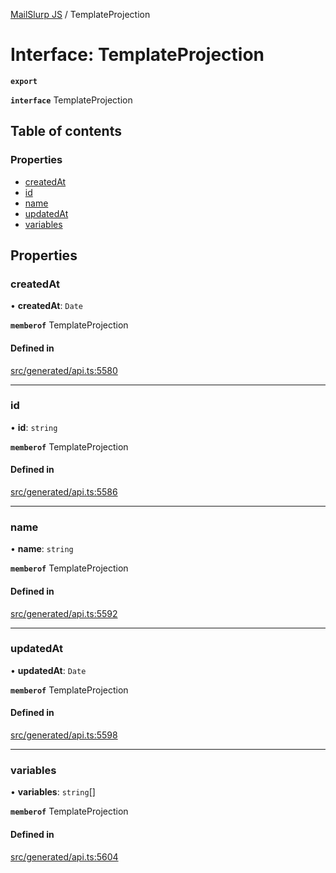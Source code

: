 [MailSlurp JS](../README.md) / TemplateProjection

# Interface: TemplateProjection

**`export`**

**`interface`** TemplateProjection

## Table of contents

### Properties

- [createdAt](TemplateProjection.md#createdat)
- [id](TemplateProjection.md#id)
- [name](TemplateProjection.md#name)
- [updatedAt](TemplateProjection.md#updatedat)
- [variables](TemplateProjection.md#variables)

## Properties

### createdAt

• **createdAt**: `Date`

**`memberof`** TemplateProjection

#### Defined in

[src/generated/api.ts:5580](https://github.com/mailslurp/mailslurp-client/blob/6534d6f/src/generated/api.ts#L5580)

___

### id

• **id**: `string`

**`memberof`** TemplateProjection

#### Defined in

[src/generated/api.ts:5586](https://github.com/mailslurp/mailslurp-client/blob/6534d6f/src/generated/api.ts#L5586)

___

### name

• **name**: `string`

**`memberof`** TemplateProjection

#### Defined in

[src/generated/api.ts:5592](https://github.com/mailslurp/mailslurp-client/blob/6534d6f/src/generated/api.ts#L5592)

___

### updatedAt

• **updatedAt**: `Date`

**`memberof`** TemplateProjection

#### Defined in

[src/generated/api.ts:5598](https://github.com/mailslurp/mailslurp-client/blob/6534d6f/src/generated/api.ts#L5598)

___

### variables

• **variables**: `string`[]

**`memberof`** TemplateProjection

#### Defined in

[src/generated/api.ts:5604](https://github.com/mailslurp/mailslurp-client/blob/6534d6f/src/generated/api.ts#L5604)
